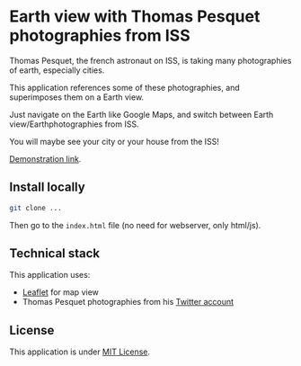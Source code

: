 Earth view with Thomas Pesquet photographies from ISS
=====================================================

Thomas Pesquet, the french astronaut on ISS,
is taking many photographies of earth, especially cities.

This application references some of these photographies,
and superimposes them on a Earth view.

Just navigate on the Earth like Google Maps,
and switch between Earth view/Earthphotographies from ISS.

You will maybe see your city or your house from the ISS!

[Demonstration link]().


## Install locally

``` bash
git clone ...
```

Then go to the `index.html` file (no need for webserver, only html/js).


## Technical stack

This application uses:

 - [Leaflet](http://leafletjs.com/) for map view
 - Thomas Pesquet photographies from his [Twitter account](https://twitter.com/Thom_astro)


## License

This application is under [MIT License](LICENSE).
